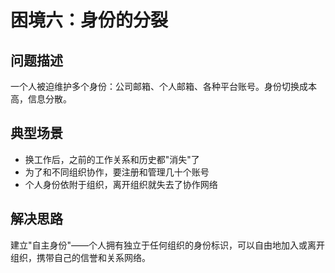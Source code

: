 # 困境六：身份的分裂

## 问题描述

一个人被迫维护多个身份：公司邮箱、个人邮箱、各种平台账号。身份切换成本高，信息分散。

## 典型场景

- 换工作后，之前的工作关系和历史都"消失"了
- 为了和不同组织协作，要注册和管理几十个账号
- 个人身份依附于组织，离开组织就失去了协作网络

## 解决思路

建立"自主身份"——个人拥有独立于任何组织的身份标识，可以自由地加入或离开组织，携带自己的信誉和关系网络。
